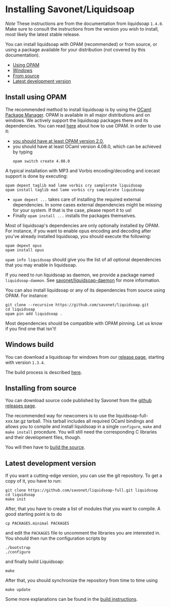 Installing Savonet/Liquidsoap
=============================

*Note* These instructions are from the documentation from liquidsoap `1.4.0`.
Make sure to consult the instructions from the version you wish to install,
most likely the latest stable release.

You can install liquidsoap with OPAM (recommended) or from source, or using a
package available for your distribution (not covered by this documentation).

* [Using OPAM](#opam)
* [Windows](#windows)
* [From source](#source)
* [Latest development version](#latest)

Install using OPAM
------------------

The recommended method to install liquidsoap is by using the [OCaml Package
Manager](http://opam.ocaml.org/). OPAM is available in all major distributions
and on windows. We actively support the liquidsoap packages there and its
dependencies. You can read [here](https://opam.ocaml.org/doc/Usage.html) about
how to use OPAM. In order to use it:

- [you should have at least OPAM version 2.0](https://opam.ocaml.org/doc/Install.html),
- you should have at least OCaml version 4.08.0, which can be achieved by typing
  ```
  opam switch create 4.08.0
  ```

A typical installation with MP3 and Vorbis encoding/decoding and icecast support
is done by executing:

```
opam depext taglib mad lame vorbis cry samplerate liquidsoap
opam install taglib mad lame vorbis cry samplerate liquidsoap
```

* `opam depext ...` takes care of installing the required external
  dependencies. In some cases external dependencies might be missing for your
  system. If that is the case, please report it to us!
* Finally `opam install ...` installs the packages themselves.

Most of liquidsoap's dependencies are only optionally installed by OPAM. For
instance, if you want to enable opus encoding and decoding after you've already
installed liquidsoap, you should execute the following:

```
opam depext opus
opam install opus
```

`opam info liquidsoap` should give you the list of all optional dependencies
that you may enable in liquidsoap.

If you need to run liquidsoap as daemon, we provide a package named
`liquidsoap-daemon`.  See
[savonet/liquidsoap-daemon](https://github.com/savonet/liquidsoap-daemon) for
more information.

You can also install liquidsoap or any of its dependencies from source using
OPAM. For instance:

```
git clone --recursive https://github.com/savonet/liquidsoap.git
cd liquidsoap
opam pin add liquidsoap .
```

Most dependencies should be compatible with OPAM pinning. Let us know if you
find one that isn't!

Windows build
-------------

You can download a liquidsoap for windows from our [release
page](https://github.com/savonet/liquidsoap/releases), starting with version
`1.3.4`.

The build process is described [here](windows.html).

Installing from source
----------------------

You can download source code published by Savonet from the [github releases
page](https://github.com/savonet/liquidsoap/releases).

The recommended way for newcomers is to use the liquidsoap-full-xxx.tar.gz
tarball. This tarball includes all required OCaml bindings and allows you to
compile and install liquidsoap in a single `configure`, `make` and ``` make
install``` procedure. You will still need the corresponding C libraries and
their development files, though.

You will then have to [build the source](build.html).

Latest development version
--------------------------

If you want a cutting-edge version, you can use the git repository.  To get a
copy of it, you have to run:

```
git clone https://github.com/savonet/liquidsoap-full.git liquidsoap
cd liquidsoap
make init
```

After, that you have to create a list of modules that you want to compile. A
good starting point is to do

```
cp PACKAGES.minimal PACKAGES
```

and edit the `PACKAGES` file to uncomment the libraries you are interested in.
You should then run the configuration scripts by

```
./bootstrap
./configure
```

and finally build Liquidsoap:

```
make
```

After that, you should synchronize the repository from time to time using

```
make update
```

Some more explanations can be found in the [build instructions](build.html).
